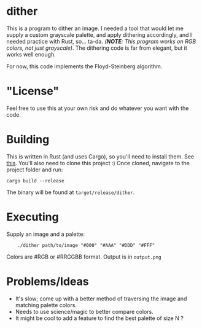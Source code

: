 # dither
This is a program to dither an image. I needed a tool that would let me supply a
custom grayscale palette, and apply dithering accordingly, and I needed practice
with Rust, so... ta-da. *(**NOTE**: This program works on RGB colors, not just grayscale)*. The dithering code is far from elegant, but it works
well enough.

For now, this code implements the Floyd-Steinberg algorithm.

# "License"
Feel free to use this at your own risk and do whatever you want with the code.

# Building
This is written in Rust (and uses Cargo), so you'll need to install them. See
[this](https://doc.rust-lang.org/cargo/getting-started/installation.html).
You'll also need to clone this project :) Once cloned, navigate to the project
folder and run:
```
cargo build --release
```

The binary will be found at `target/release/dither`.

# Executing
Supply an image and a palette:

        ./dither path/to/image "#000" "#AAA" "#DDD" "#FFF"

Colors are #RGB or #RRGGBB format. Output is in `output.png`

# Problems/Ideas
* It's slow; come up with a better method of traversing the image and matching palette colors.
* Needs to use science/magic to better compare colors.
* It might be cool to add a feature to find the best palette of size N ?
